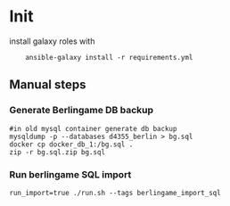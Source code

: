 # Init

install galaxy roles with 

```
    ansible-galaxy install -r requirements.yml
```


## Manual steps

### Generate Berlingame DB backup

```
#in old mysql container generate db backup
mysqldump -p --databases d4355_berlin > bg.sql
docker cp docker_db_1:/bg.sql .
zip -r bg.sql.zip bg.sql
```

### Run berlingame SQL import

```
run_import=true ./run.sh --tags berlingame_import_sql
```

